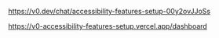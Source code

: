 https://v0.dev/chat/accessibility-features-setup-00y2ovJJoSs

https://v0-accessibility-features-setup.vercel.app/dashboard

